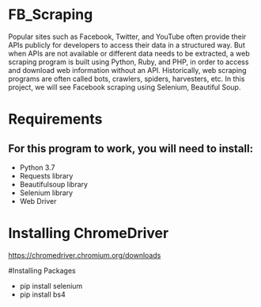 # FB_Scraping
Popular sites such as Facebook, Twitter, and YouTube often provide their APIs publicly for developers to access their data in a structured way. But when APIs are not available or different data needs to be extracted, a web scraping program is built using Python, Ruby, and PHP, in order to access and download web information without an API. Historically, web scraping programs are often called bots, crawlers, spiders, harvesters, etc. In this project, we will see Facebook scraping using Selenium, Beautiful Soup.

# Requirements
## For this program to work, you will need to install:

* Python 3.7 
* Requests library
* Beautifulsoup library
* Selenium library
* Web Driver

# Installing ChromeDriver
https://chromedriver.chromium.org/downloads

#Installing Packages

* pip install selenium
* pip install bs4
